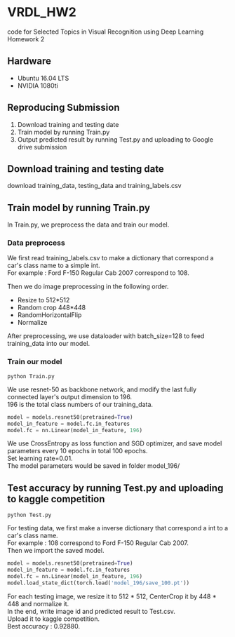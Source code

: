 # VRDL_HW2

code for Selected Topics in Visual Recognition using Deep Learning Homework 2

## Hardware

- Ubuntu 16.04 LTS
- NVIDIA 1080ti

## Reproducing Submission

1. Download training and testing date
2. Train model by running Train.py
3. Output predicted result by running Test.py and uploading to Google drive submission

## Download training and testing date

download training_data, testing_data and training_labels.csv

## Train model by running Train.py

In Train.py, we preprocess the data and train our model.

### Data preprocess

We first read training_labels.csv to make a dictionary that correspond a car's class name to a simple int.  
For example : Ford F-150 Regular Cab 2007 correspond to 108.  

Then we do image preprocessing in the following order.
- Resize to 512*512
- Random crop 448*448
- RandomHorizontalFlip
- Normalize

After preprocessing, we use dataloader with batch_size=128 to feed training_data into our model.

### Train our model

```bach
python Train.py
```

We use resnet-50 as backbone network, and modify the last fully connected layer's output dimension to 196.  
196 is the total class numbers of our training_data.  
```python
model = models.resnet50(pretrained=True)
model_in_feature = model.fc.in_features
model.fc = nn.Linear(model_in_feature, 196)
```

We use CrossEntropy as loss function and SGD optimizer, and save model parameters every 10 epochs in total 100 epochs.  
Set learning rate=0.01.  
The model parameters would be saved in folder model_196/

## Test accuracy by running Test.py and uploading to kaggle competition

```bach
python Test.py
```

For testing data, we first make a inverse dictionary that correspond a int to a car's class name.  
For example : 108 correspond to Ford F-150 Regular Cab 2007.  
Then we import the saved model.
```python
model = models.resnet50(pretrained=True)
model_in_feature = model.fc.in_features
model.fc = nn.Linear(model_in_feature, 196)
model.load_state_dict(torch.load('model_196/save_100.pt'))
```

For each testing image, we resize it to 512 * 512, CenterCrop it by 448 * 448 and normalize it.  
In the end, write image id and predicted result to Test.csv.  
Upload it to kaggle competition.  
Best accuracy : 0.92880.
